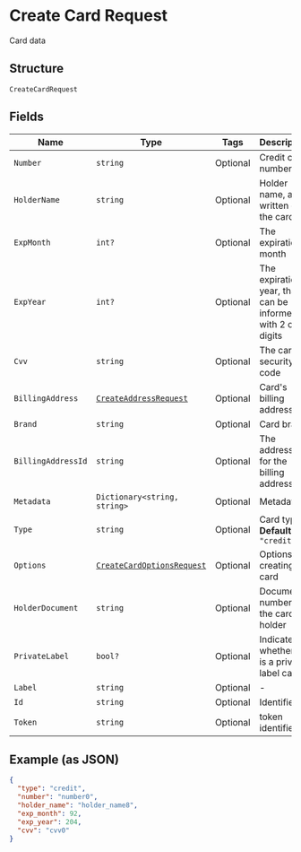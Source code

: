 
# Create Card Request

Card data

## Structure

`CreateCardRequest`

## Fields

| Name | Type | Tags | Description |
|  --- | --- | --- | --- |
| `Number` | `string` | Optional | Credit card number |
| `HolderName` | `string` | Optional | Holder name, as written on the card |
| `ExpMonth` | `int?` | Optional | The expiration month |
| `ExpYear` | `int?` | Optional | The expiration year, that can be informed with 2 or 4 digits |
| `Cvv` | `string` | Optional | The card's security code |
| `BillingAddress` | [`CreateAddressRequest`](../../doc/models/create-address-request.md) | Optional | Card's billing address |
| `Brand` | `string` | Optional | Card brand |
| `BillingAddressId` | `string` | Optional | The address id for the billing address |
| `Metadata` | `Dictionary<string, string>` | Optional | Metadata |
| `Type` | `string` | Optional | Card type<br>**Default**: `"credit"` |
| `Options` | [`CreateCardOptionsRequest`](../../doc/models/create-card-options-request.md) | Optional | Options for creating the card |
| `HolderDocument` | `string` | Optional | Document number for the card's holder |
| `PrivateLabel` | `bool?` | Optional | Indicates whether it is a private label card |
| `Label` | `string` | Optional | - |
| `Id` | `string` | Optional | Identifier |
| `Token` | `string` | Optional | token identifier |

## Example (as JSON)

```json
{
  "type": "credit",
  "number": "number0",
  "holder_name": "holder_name8",
  "exp_month": 92,
  "exp_year": 204,
  "cvv": "cvv0"
}
```

